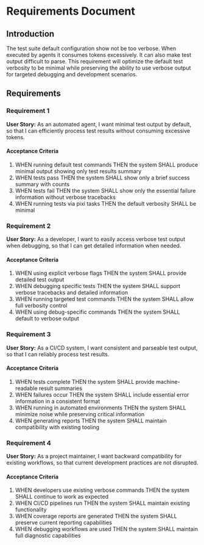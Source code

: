 # Requirements Document

## Introduction

The test suite default configuration show not be too verbose. When executed by
agents it consumes tokens excessively. It can also make test output difficult to
parse. This requirement will optimize the default test verbosity to be minimal
while preserving the ability to use verbose output for targeted debugging and
development scenarios.

## Requirements

### Requirement 1

**User Story:** As an automated agent, I want minimal test output by default, so
that I can efficiently process test results without consuming excessive tokens.

#### Acceptance Criteria

1. WHEN running default test commands THEN the system SHALL produce minimal
   output showing only test results summary
2. WHEN tests pass THEN the system SHALL show only a brief success summary with
   counts
3. WHEN tests fail THEN the system SHALL show only the essential failure
   information without verbose tracebacks
4. WHEN running tests via pixi tasks THEN the default verbosity SHALL be minimal

### Requirement 2

**User Story:** As a developer, I want to easily access verbose test output when
debugging, so that I can get detailed information when needed.

#### Acceptance Criteria

1. WHEN using explicit verbose flags THEN the system SHALL provide detailed test
   output
2. WHEN debugging specific tests THEN the system SHALL support verbose
   tracebacks and detailed information
3. WHEN running targeted test commands THEN the system SHALL allow full
   verbosity control
4. WHEN using debug-specific commands THEN the system SHALL default to verbose
   output

### Requirement 3

**User Story:** As a CI/CD system, I want consistent and parseable test output,
so that I can reliably process test results.

#### Acceptance Criteria

1. WHEN tests complete THEN the system SHALL provide machine-readable result
   summaries
2. WHEN failures occur THEN the system SHALL include essential error information
   in a consistent format
3. WHEN running in automated environments THEN the system SHALL minimize noise
   while preserving critical information
4. WHEN generating reports THEN the system SHALL maintain compatibility with
   existing tooling

### Requirement 4

**User Story:** As a project maintainer, I want backward compatibility for
existing workflows, so that current development practices are not disrupted.

#### Acceptance Criteria

1. WHEN developers use existing verbose commands THEN the system SHALL continue
   to work as expected
2. WHEN CI/CD pipelines run THEN the system SHALL maintain existing
   functionality
3. WHEN coverage reports are generated THEN the system SHALL preserve current
   reporting capabilities
4. WHEN debugging workflows are used THEN the system SHALL maintain full
   diagnostic capabilities
